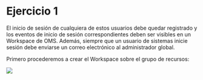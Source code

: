 # Ejercicio 1
El inicio de sesión de cualquiera de estos usuarios debe quedar registrado y los eventos de inicio de sesión correspondientes deben ser visibles en un Workspace de OMS. Además, siempre que un usuario de sistemas inicie sesión debe enviarse un correo electrónico al administrador global.

Primero procederemos a crear el Workspace sobre el grupo de recursos:

<a href="https://imgur.com/C6mEn9j"><img src="https://i.imgur.com/C6mEn9jm.png"/></a>
